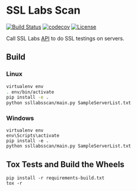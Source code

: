 # SSL Labs Scan #

[![Build Status](https://travis-ci.org/kyhau/ssllabs-scan.svg?branch=master)](https://travis-ci.org/kyhau/ssllabs-scan)
[![codecov](https://codecov.io/gh/kyhau/ssllabs-scan/branch/master/graph/badge.svg)](https://codecov.io/gh/kyhau/ssllabs-scan)
[![License](https://img.shields.io/badge/license-MIT-blue.svg)](http://en.wikipedia.org/wiki/MIT_License)

Call SSL Labs [API](https://github.com/ssllabs/ssllabs-scan/blob/stable/ssllabs-api-docs.md) to do SSL testings on servers.

## Build

### Linux
```bash
virtualenv env
. env/bin/activate
pip install -e .
python ssllabsscan/main.py SampleServerList.txt
```

### Windows
```
virtualenv env
env\Scripts\activate
pip install -e .
python ssllabsscan/main.py SampleServerList.txt
```

## Tox Tests and Build the Wheels

```
pip install -r requirements-build.txt
tox -r
```
